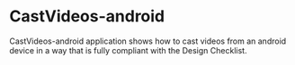 CastVideos-android
==================

CastVideos-android application shows how to cast videos from an android device in a way that is fully compliant with the Design Checklist.
